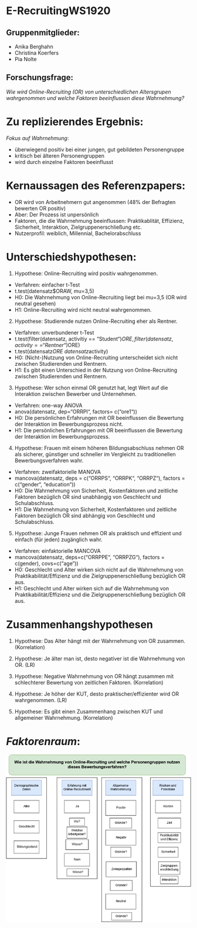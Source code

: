 # E-RecruitingWS1920

## Gruppenmitglieder: 
* Anika Berghahn 
* Christina Koerfers 
* Pia Nolte  

## Forschungsfrage: 
_Wie wird Online-Recruiting (OR) von unterschiedlichen Altersgrupen wahrgenommen und welche Faktoren beeinflussen diese Wahrnehmung?_ 

# Zu replizierendes Ergebnis: 
_Fokus auf Wahrnehmung_: 
* überwiegend positiv bei einer jungen, gut gebildeten Personengruppe
* kritisch bei älteren Personengruppen 
* wird durch einzelne Faktoren beeinflusst

# Kernaussagen des Referenzpapers:
* OR wird von Arbeitnehmern gut angenommen (48% der Befragten bewerten OR positiv)
* Aber: Der Prozess ist unpersönlich
* Faktoren, die die Wahrnehmung beeinflussen: Praktikablität, Effizienz, Sicherheit, Interaktion, Zielgruppenerschließung etc.
* Nutzerprofil: weiblich, Millennial, Bachelorabschluss


# Unterschiedshypothesen:

1. Hypothese: Online-Recruiting wird positiv wahrgenommen.
* Verfahren: einfacher t-Test 
 * t.test(datensatz$ORAW, mu=3,5)
* H0: Die Wahrnehmung von Online-Recruiting liegt bei mu=3,5 (OR wird neutral gesehen)
*	H1: Online-Recruiting wird nicht neutral wahrgenommen.


2. Hypothese: Studierende nutzen Online-Recruiting eher als Rentner.
* Verfahren: unverbundener t-Test 
 * t.test(filter(datensatz, activitiy == “Student“)$ORE, filter(datensatz, activity == “Rentner“)$ORE)
 * t.test(datensatz$ORE ~ datensatz$activity) 
* H0: (Nicht-)Nutzung von Online-Recruiting unterscheidet sich nicht zwischen Studierenden und Rentnern.
* H1: Es gibt einen Unterschied in der Nutzung von Online-Recruiting zwischen Studierenden und Rentnern. 


3. Hypothese: Wer schon einmal OR genutzt hat, legt Wert auf die Interaktion zwischen Bewerber und Unternehmen.
*	Verfahren: one-way ANOVA
 *	anova(datensatz, dep=“ORRPI“, factors= c(“ore1“))
*	H0: Die persönlichen Erfahrungen mit OR beeinflussen die Bewertung der Interaktion im Bewerbungsprozess nicht.
*	H1: Die persönlichen Erfahrungen mit OR beeinflussen die Bewertung der Interaktion im Bewerbungsprozess.


4.	Hypothese: Frauen mit einem höheren Bildungsabschluss nehmen OR als sicherer, günstiger und schneller im Vergleicht zu traditionellen Bewerbungsverfahren wahr. 
*	Verfahren:  zweifaktorielle MANOVA
 *	mancova(datensatz, deps = c(“ORRPS“, “ORRPK“, “ORRPZ“), factors = c(“gender“, “education“))
*	H0: Die Wahrnehmung von Sicherheit, Kostenfaktoren und zeitliche Faktoren bezüglich OR sind unabhängig von Geschlecht und Schulabschluss.
*	H1: Die Wahrnehmung von Sicherheit, Kostenfaktoren und zeitliche Faktoren bezüglich OR sind abhängig von Geschlecht und Schulabschluss.


5.	Hypothese: Junge Frauen nehmen OR als praktisch und effizient und einfach (für jeden) zugänglich wahr. 
*	Verfahren: einfaktorielle MANCOVA
 *	mancova(datensatz, deps=c(“ORRPPE“, “ORRPZG“), factors = c(gender), covs=c(“age“))
*	H0: Geschlecht und Alter wirken sich nicht auf die Wahrnehmung von Praktikabilität/Effizienz und die Zielgruppenerschließung bezüglich OR aus. 
*	H1: Geschlecht und Alter wirken sich auf die Wahrnehmung von Praktikabilität/Effizienz und die Zielgruppenerschließung bezüglich OR aus. 


# Zusammenhangshypothesen

1. Hypothese: Das Alter hängt mit der Wahrnehmung von OR zusammen. (Korrelation)

2. Hypothese: Je älter man ist, desto negativer ist die Wahrnehmung von OR. (LR)

3. Hypothese: Negative Wahrnehmung von OR hängt zusammen mit schlechterer Bewertung von zeitlichen Faktoren. (Korrelation)

4. Hypothese: Je höher der KUT, desto praktischer/effizienter wird OR wahrgenommen. (LR)

5. Hypothese: Es gibt einen Zusammenhang zwischen KUT und allgemeiner Wahrnehmung. (Korrelation)



# _Faktorenraum_:

![Faktorenraum](Images/FaktorenraumE-Recruiting2.png)



